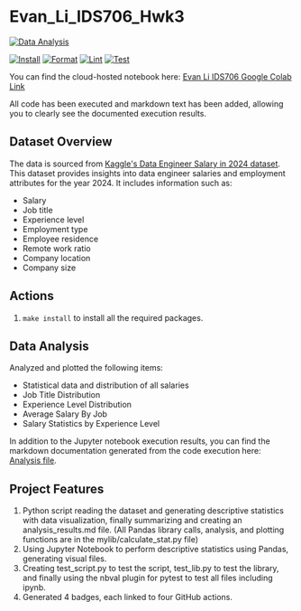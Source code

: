 # Evan_Li_IDS706_Hwk3
[![Data Analysis](https://img.shields.io/badge/data%20analysis-complete-brightgreen)](https://github.com/bionicotaku/Evan_Li_IDS706_Hwk11/blob/main/analysis_results.md)

[![Install](https://github.com/bionicotaku/Evan_Li_IDS706_Hwk11/actions/workflows//install.yml/badge.svg)](https://github.com/bionicotaku/Evan_Li_IDS706_Hwk11/actions/workflows/install.yml)
[![Format](https://github.com/bionicotaku/Evan_Li_IDS706_Hwk11/actions/workflows/format.yml/badge.svg)](https://github.com/bionicotaku/Evan_Li_IDS706_Hwk11/actions/workflows/format.yml)
[![Lint](https://github.com/bionicotaku/Evan_Li_IDS706_Hwk11/actions/workflows/lint.yml/badge.svg)](https://github.com/bionicotaku/Evan_Li_IDS706_Hwk11/actions/workflows/lint.yml)
[![Test](https://github.com/bionicotaku/Evan_Li_IDS706_Hwk11/actions/workflows/test.yml/badge.svg)](https://github.com/bionicotaku/Evan_Li_IDS706_Hwk11/actions/workflows/test.yml)


You can find the cloud-hosted notebook here: [Evan Li IDS706 Google Colab Link](https://colab.research.google.com/drive/1e1IQG0HHfwCZVFfwzpD5rgABEsUzYTtN?usp=sharing)

All code has been executed and markdown text has been added, allowing you to clearly see the documented execution results.

## Dataset Overview

The data is sourced from [Kaggle's Data Engineer Salary in 2024 dataset](https://www.kaggle.com/datasets/chopper53/data-engineer-salary-in-2024). This dataset provides insights into data engineer salaries and employment attributes for the year 2024. It includes information such as:
   - Salary
   - Job title
   - Experience level
   - Employment type
   - Employee residence
   - Remote work ratio
   - Company location
   - Company size

## Actions
1. `make install` to install all the required packages.

## Data Analysis
Analyzed and plotted the following items:
- Statistical data and distribution of all salaries
- Job Title Distribution
- Experience Level Distribution
- Average Salary By Job
- Salary Statistics by Experience Level

In addition to the Jupyter notebook execution results, you can find the markdown documentation generated from the code execution here: [Analysis file](https://github.com/bionicotaku/Evan_Li_IDS706_Hwk11/blob/main/analysis_results.md).

## Project Features
1. Python script reading the dataset and generating descriptive statistics with data visualization, finally summarizing and creating an analysis_results.md file. (All Pandas library calls, analysis, and plotting functions are in the mylib/calculate_stat.py file)
2. Using Jupyter Notebook to perform descriptive statistics using Pandas, generating visual files.
3. Creating test_script.py to test the script, test_lib.py to test the library, and finally using the nbval plugin for pytest to test all files including ipynb.
4. Generated 4 badges, each linked to four GitHub actions.
